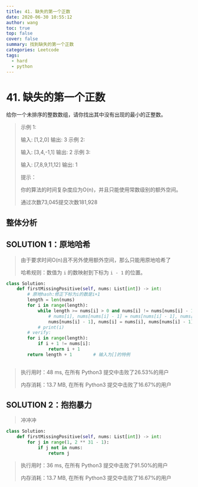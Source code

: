 ```yaml
---
title: 41. 缺失的第一个正数
date: 2020-06-30 10:55:12
author: wang
toc: true
top: false
cover: false
summary: 找到缺失的第一个正数
categories: Leetcode
tags:
  - hard
  - python
---
```


# 41. 缺失的第一个正数

给你一个未排序的整数数组，请你找出其中没有出现的最小的正整数。

 








> 示例 1:
>
> 输入: [1,2,0]
> 输出: 3
> 示例 2:
>
> 输入: [3,4,-1,1]
> 输出: 2
> 示例 3:
>
> 输入: [7,8,9,11,12]
> 输出: 1
>
>
> 提示：
>
> 你的算法的时间复杂度应为O(n)，并且只能使用常数级别的额外空间。
>
> 通过次数73,045提交次数181,928
>
> 



## 整体分析



## SOLUTION 1：原地哈希

> 由于要求时间O(n)且不另外使用额外空间，那么只能用原地哈希了
>
> 哈希规则：数值为 `i` 的数映射到下标为 `i - 1` 的位置。

```python
class Solution:
    def firstMissingPositive(self, nums: List[int]) -> int:
        # 原地hash:修正下标为i的数是i+1
        length = len(nums)
        for i in range(length):
            while length >= nums[i] > 0 and nums[i] != nums[nums[i] - 1]:
                # nums[i], nums[nums[i] - 1] = nums[nums[i] - 1], nums[i]
                nums[nums[i] - 1], nums[i] = nums[i], nums[nums[i] - 1]
            # print(i)
        # verify:
        for i in range(length):
            if i + 1 != nums[i]:
                return i + 1
        return length + 1        # 输入为[]的特例
        

```

> 执行用时：48 ms, 在所有 Python3 提交中击败了26.53%的用户
>
> 内存消耗：13.7 MB, 在所有 Python3 提交中击败了16.67%的用户
>
> 

## SOLUTION 2：抱抱暴力

> 冲冲冲

```python
class Solution:
    def firstMissingPositive(self, nums: List[int]) -> int:
        for j in range(1, 2 ** 31 - 1):
            if j not in nums:
                return j

```

> 执行用时：36 ms, 在所有 Python3 提交中击败了91.50%的用户
>
> 内存消耗：13.7 MB, 在所有 Python3 提交中击败了16.67%的用户
>
> 